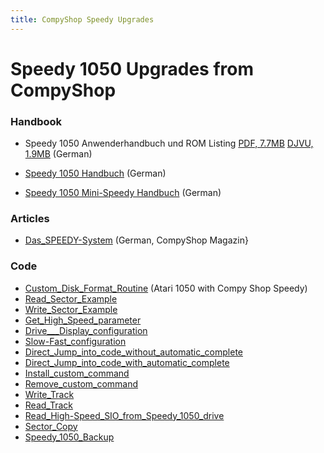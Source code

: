 ```yaml
---
title: CompyShop Speedy Upgrades
---
```

# Speedy 1050 Upgrades from CompyShop  
  
### Handbook  
- Speedy 1050 Anwenderhandbuch und ROM Listing [PDF, 7.7MB](attachments/Speedy1050_Anwenderhandbuch_und_ROM_Listing.pdf) [DJVU, 1.9MB](attachments/Speedy1050_Anwenderhandbuch_und_ROM_Listing.djvu) (German)  
  
- [Speedy 1050 Handbuch](attachments/speedy1050handbuch.pdf) (German)  
- [Speedy 1050 Mini-Speedy Handbuch](attachments/speedyhandbuch.pdf) (German)  
  
### Articles  
- [Das_SPEEDY-System](../Das_SPEEDY-System/index.md) (German, CompyShop Magazin}  
  
### Code  
- [Custom_Disk_Format_Routine](../Custom_Disk_Format_Routine/index.md) (Atari 1050 with Compy Shop Speedy)  
- [Read_Sector_Example](../Read_Sector_Example/index.md)  
- [Write_Sector_Example](../Write_Sector_Example/index.md)  
- [Get_High_Speed_parameter](../Get_High_Speed_parameter/index.md)  
- [Drive___Display_configuration](../Drive___Display_configuration/index.md)  
- [Slow-Fast_configuration](../Slow-Fast_configuration/index.md)  
- [Direct_Jump_into_code_without_automatic_complete](../Direct_Jump_into_code_without_automatic_complete/index.md)  
- [Direct_Jump_into_code_with_automatic_complete](../Direct_Jump_into_code_with_automatic_complete/index.md)  
- [Install_custom_command](../Install_custom_command/index.md)  
- [Remove_custom_command](../Remove_custom_command/index.md)  
- [Write_Track](../Write_Track/index.md)  
- [Read_Track](../Read_Track/index.md)  
- [Read_High-Speed_SIO_from_Speedy_1050_drive](../Read_High-Speed_SIO_from_Speedy_1050_drive/index.md)  
- [Sector_Copy](../Sector_Copy/index.md)  
- [Speedy_1050_Backup](../Speedy_1050_Backup/index.md)  
